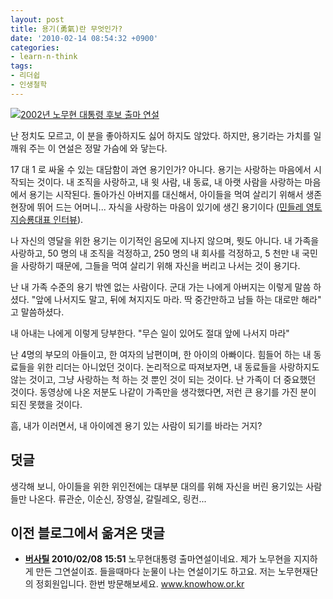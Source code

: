 ```yaml
---
layout: post
title: 용기(勇氣)란 무엇인가?
date: '2010-02-14 08:54:32 +0900'
categories:
- learn-n-think
tags:
- 리더쉽
- 인생철학
---
```


[![2002년 노무현 대통령 후보 출마 연설](http://img.youtube.com/vi/06odM3nnDUs/0.jpg)](http://www.youtube.com/watch?v=06odM3nnDUs)

난 정치도 모르고, 이 분을 좋아하지도 싫어 하지도 않았다. 하지만, 용기라는 가치를 일깨워 주는 이 연설은 정말 가슴에 와 닿는다.

17 대 1 로 싸울 수 있는 대담함이 과연 용기인가? 아니다. 용기는 사랑하는 마음에서 시작되는 것이다. 내 조직을 사랑하고, 내 윗 사람, 내 동료, 내 아랫 사람을 사랑하는 마음에서 용기는 시작된다. 돌아가신 아버지를 대신해서, 아이들을 먹여 살리기 위해서 생존현장에 뛰어 드는 어머니... 자식을 사랑하는 마음이 있기에 생긴 용기이다 ([민들레 영토 지승룡대표 인터뷰](http://news.nate.com/view/20100127n06287)).

나 자신의 영달을 위한 용기는 이기적인 음모에 지나지 않으며, 뭣도 아니다. 내 가족을 사랑하고, 50 명의 내 조직을 걱정하고, 250 명의 내 회사를 걱정하고, 5 천만 내 국민을 사랑하기 때문에, 그들을 먹여 살리기 위해 자신을 버리고 나서는 것이 용기다.

난 내 가족 수준의 용기 밖엔 없는 사람이다. 군대 가는 나에게 아버지는 이렇게 말씀 하셨다. "앞에 나서지도 말고, 뒤에 쳐지지도 마라. 딱 중간만하고 남들 하는 대로만 해라" 고 말씀하셨다.

내 아내는 나에게 이렇게 당부한다. "무슨 일이 있어도 절대 앞에 나서지 마라"

난 4명의 부모의 아들이고, 한 여자의 남편이며, 한 아이의 아빠이다. 힘들어 하는 내 동료들을 위한 리더는 아니었던 것이다. 논리적으로 따져보자면, 내 동료들을 사랑하지도 않는 것이고, 그냥 사랑하는 척 하는 것 뿐인 것이 되는 것이다. 난 가족이 더 중요했던 것이다. 동영상에 나온 저분도 나같이 가족만을 생각했다면, 저런 큰 용기를 가진 분이 되진 못했을 것이다.

흠, 내가 이러면서, 내 아이에겐 용기 있는 사람이 되기를 바라는 거지?

## 덧글

생각해 보니, 아이들을 위한 위인전에는 대부분 대의를 위해 자신을 버린 용기있는 사람들만 나온다. 류관순, 이순신, 장영실, 갈릴레오, 링컨...

<!--more-->

## 이전 블로그에서 옮겨온 댓글

- **[버사틸](http://blog.naver.com/joonyou97) 2010/02/08 15:51** 노무현대통령 출마연설이네요. 제가 노무현을 지지하게 만든 그연설이죠. 들을때마다 눈물이 나는 연설이기도 하고요. 저는 노무현재단의 정회원입니다. 한번 방문해보세요. www.knowhow.or.kr
